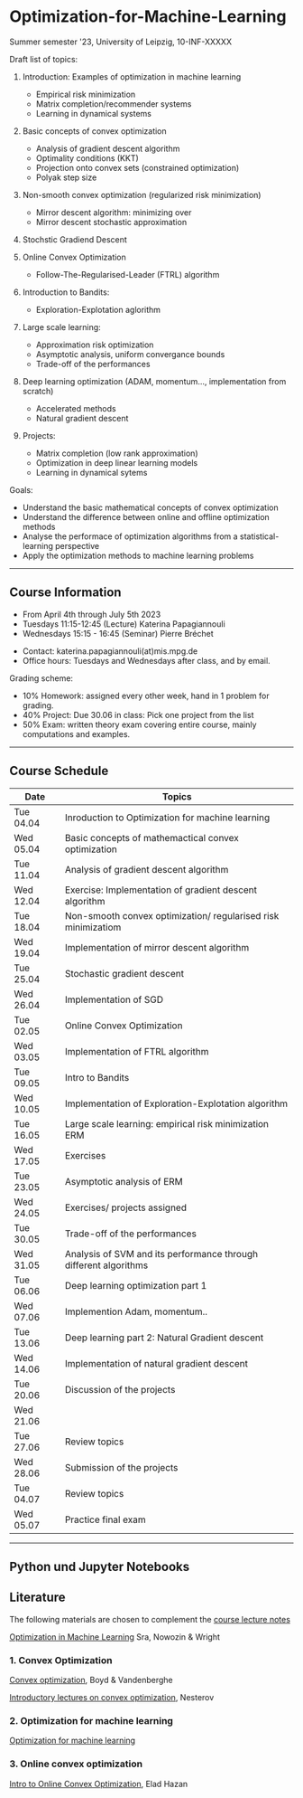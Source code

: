 # Optimization-for-Machine-Learning
Summer semester '23, University of Leipzig, 10-INF-XXXXX

Draft list of topics:
1. Introduction: Examples of optimization in machine learning
   - Empirical risk minimization
   - Matrix completion/recommender systems
   - Learning in dynamical systems

1.  Basic concepts of convex optimization

    - Analysis of gradient descent algorithm 
    - Optimality conditions (KKT)
    - Projection onto convex sets (constrained optimization)
    - Polyak step size


2.  Non-smooth convex optimization (regularized risk minimization)

    -   Mirror descent algorithm: minimizing over 
    -   Mirror descent stochastic approximation
  
3.  Stochstic Gradiend Descent

5.  Online Convex Optimization
    - Follow-The-Regularised-Leader (FTRL) algorithm

6.  Introduction to Bandits:
    - Exploration-Explotation aglorithm

7.  Large scale learning:
    - Approximation risk optimization
    - Asymptotic analysis, uniform convergance bounds
    - Trade-off of the performances
  

8.  Deep learning optimization (ADAM, momentum..., implementation from
    scratch)

    -  Accelerated methods
    -  Natural gradient descent

9.  Projects: 
    - Matrix completion (low rank approximation)
    - Optimization in deep linear learning models 
    - Learning in dynamical sytems

 Goals:
  - Understand the basic mathematical concepts of convex optimization
  - Understand the difference between online and offline optimization methods
  - Analyse the performace of optimization algorithms from a statistical-learning perspective
  - Apply the optimization methods to machine learning problems

<!--We first cover two introductory topics-->
<!--1. Linear algebra-->
  <!--- Subspaces-->
  <!--- Orthogonality-->
  <!--- The pseudo-inverse-->
  <!--- the singular value decomposition-->
<!--2. Probability Theory-->

<!--We then proceed with the following four themes commonly seen in data science-->

<!--3. Network analysis-->
  <!--- Graphs and the Laplace matrix-->
  <!--- The spectrum of a graph-->
  <!--- Markov processes in networks-->
  <!--- Centrality measures-->
<!--4. Machine learning-->
  <!--- Data, models, and learning-->
  <!--- Regeression in statistical models-->
  <!--- Principal component analysis (method for dimension reduction)-->
  <!--- Support vector machines (binary classification method)-->
<!--5. Topological data analysis-->
  <!--- Simplicial complexes and homology-->
<!--6. Matrices and tensors-->
  <!--- Low rank matrices and tensors-->
---

## Course Information 
- From April 4th through July 5th 2023
- Tuesdays 11:15-12:45 (Lecture) Katerina Papagiannouli
- Wednesdays 15:15 - 16:45 (Seminar) Pierre Bréchet
<!--- SG 2-14-->

- Contact: katerina.papagiannouli(at)mis.mpg.de
- Office hours: Tuesdays and Wednesdays after class, and by email.

Grading scheme:
- 10% Homework: assigned every other week, hand in 1 problem for grading.
- 40% Project: Due 30.06 in class: Pick one project from the list
- 50% Exam: written theory exam covering entire course, mainly computations and examples.

---
## Course Schedule
| Date      | Topics                                                           |
|-----------|------------------------------------------------------------------|
| Tue 04.04 | Inroduction to Optimization for machine learning
| Wed 05.04 | Basic concepts of mathemactical convex optimization                                                                 |
| Tue 11.04 | Analysis of gradient descent algorithm                                                            |    
| Wed 12.04 | Exercise: Implementation of gradient descent algorithm                                                               |
| Tue 18.04 | Non-smooth convex optimization/ regularised risk minimizatiom                                                                |
| Wed 19.04 | Implementation of mirror descent algorithm                                                              |
| Tue 25.04 | Stochastic gradient descent                                                              |
| Wed 26.04 |  Implementation of SGD                                                              |
| Tue 02.05 |  Online Convex Optimization                                                                |
| Wed 03.05 |  Implementation of FTRL algorithm                                                                |
| Tue 09.05 |  Intro to Bandits                                                              |
| Wed 10.05 |  Implementation of Exploration-Explotation algorithm                                                                |
| Tue 16.05 |  Large scale learning: empirical risk minimization   ERM                                                            |
| Wed 17.05 |  Exercises                                                                |
| Tue 23.05 |  Asymptotic analysis of ERM                                                               |
| Wed 24.05 |  Exercises/ projects assigned                                                              |
| Tue 30.05 |  Trade-off of the performances                                                              |
| Wed 31.05 |  Analysis of SVM and its performance through different algorithms                                                                |
| Tue 06.06 |  Deep learning optimization part 1                                                              |
| Wed 07.06 |  Implemention Adam, momentum..                                                                |
| Tue 13.06 |  Deep learning part 2: Natural Gradient descent                                                                |
| Wed 14.06 |  Implementation of natural gradient descent                                                                |
| Tue 20.06 |  Discussion of the projects                      |
| Wed 21.06 |                                                                 |
| Tue 27.06 |  Review topics                                                               |
| Wed 28.06 |  Submission of the projects                                                              |
| Tue 04.07 |  Review topics                                                             |
| Wed 05.07 |  Practice final exam                                                                |

---

## Python und Jupyter Notebooks

<!-- This repository contains the [Jupyter Notebooks](https://github.com/skfairchild/MathData-Winter22-23) from the class.

In order to use the notebooks:

* Download the notebooks (Click on the green `Code` Button or download as Zip File or use a Git Client such as [Github Desktop](https://desktop.github.com) oder [Sublime](https://www.sublimemerge.com)).
* Download the newest version of Juila [here](https://julialang.org/downloads/).
* Start Juila.
* Enter the package manager by putting in `]` in the package manager.
* `add IJulia`
* Leave the package manager with a backspace.
* `using IJulia` 
* `notebook()` 

Then a browser window should open, in which the local saved notebooks can be opened.D

Other material from the [Julia Academy](https://github.com/JuliaAcademy):

* [Introduction to Julia](https://github.com/JuliaAcademy/Introduction-to-Julia)

* [Data Science](https://github.com/JuliaAcademy/DataScience)

* [Foundations of Machine Learning](https://github.com/JuliaAcademy/Foundations-of-Machine-Learning)

* [Data Frames](https://github.com/JuliaAcademy/DataFrames)

--- -->

## Literature
The following materials are chosen to complement the [course lecture
notes](https://raw.githubusercontent.com/KarinaPapayia/Optimization-for-Machine-Learning/main/OML.pdf)

[Optimization in Machine Learning]() Sra, Nowozin & Wright

### 1. Convex Optimization

[Convex optimization](https://web.stanford.edu/~boyd/cvxbook), Boyd & Vandenberghe

[Introductory lectures on convex optimization](), Nesterov

### 2. Optimization for machine learning
[Optimization for machine learning](https://doc.lagout.org/science/Artificial%20Intelligence/Machine%20learning/Optimization%20for%20Machine%20Learning%20%5BSra%2C%20Nowozin%20%26%20Wright%202011-09-30%5D.pdf)

### 3. Online convex optimization

[Intro to Online Convex Optimization](https://arxiv.org/pdf/1909.05207.pdf), Elad Hazan


